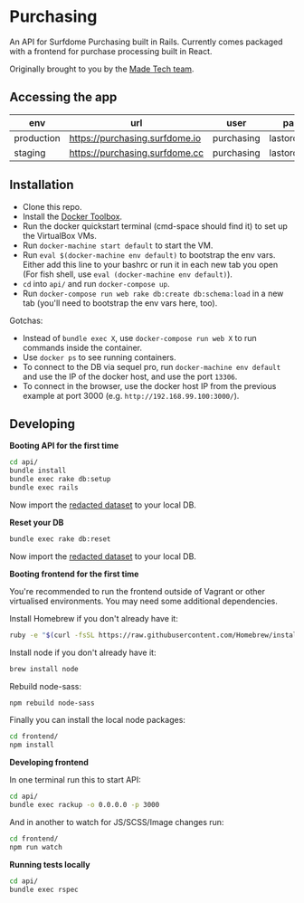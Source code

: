 # Purchasing

An API for Surfdome Purchasing built in Rails. Currently comes packaged with a frontend for
purchase processing built in React.

Originally brought to you by the [Made Tech team](https://github.com/madetech).

## Accessing the app

| env        | url                             | user       | password         |
| -----------|---------------------------------|------------|------------------|
| production | https://purchasing.surfdome.io  | purchasing | lastordersplease |
| staging    | https://purchasing.surfdome.cc  | purchasing | lastordersplease |

## Installation

* Clone this repo.
* Install the [Docker Toolbox](https://www.docker.com/docker-toolbox).
* Run the docker quickstart terminal (cmd-space should find it) to set up the VirtualBox VMs.
* Run `docker-machine start default` to start the VM.
* Run `eval $(docker-machine env default)` to bootstrap the env vars. Either add this line to your bashrc or run it in each new tab you open (For fish shell, use `eval (docker-machine env default)`).
* `cd` into `api/` and run `docker-compose up`.
* Run `docker-compose run web rake db:create db:schema:load` in a new tab (you'll need to bootstrap the env vars here, too).

Gotchas:
* Instead of `bundle exec X`, use `docker-compose run web X` to run commands inside the container.
* Use `docker ps` to see running containers.
* To connect to the DB via sequel pro, run `docker-machine env default` and use the IP of the docker host, and use the port `13306`.
* To connect in the browser, use the docker host IP from the previous example at port 3000 (e.g. `http://192.168.99.100:3000/`).

## Developing

**Booting API for the first time**

```sh
cd api/
bundle install
bundle exec rake db:setup
bundle exec rails
```

Now import the [redacted dataset][redacted-data] to your local DB.

**Reset your DB**

```sh
bundle exec rake db:reset
```

Now import the [redacted dataset][redacted-data] to your local DB.

**Booting frontend for the first time**

You're recommended to run the frontend outside of Vagrant or other virtualised environments. You may need some additional dependencies.

Install Homebrew if you don't already have it:
```sh
ruby -e "$(curl -fsSL https://raw.githubusercontent.com/Homebrew/install/master/install)"
```

Install node if you don't already have it:
```sh
brew install node
```

Rebuild node-sass:
```sh
npm rebuild node-sass
```

Finally you can install the local node packages:
```sh
cd frontend/
npm install
```

**Developing frontend**

In one terminal run this to start API:

```sh
cd api/
bundle exec rackup -o 0.0.0.0 -p 3000
```

And in another to watch for JS/SCSS/Image changes run:

```sh
cd frontend/
npm run watch
```

**Running tests locally**

```sh
cd api/
bundle exec rspec
```

[redacted-data]: https://drive.google.com/open?id=0BzNvNNGUQGxLUkJRTGRCaGJYMzQ
